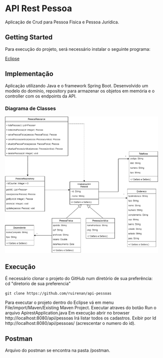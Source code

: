 # API Rest Pessoa

Aplicação de Crud para Pessoa Física e Pessoa Jurídica.

## Getting Started

Para execução do projeto, será necessário instalar o seguinte programa:

[Eclipse](https://www.eclipse.org/downloads/)

## Implementação
 Aplicação utilizando Java e o framework Spring Boot.
 Desenvolvido um modelo do domínio, repository para armazenar os objetos em memória e o controller com os endpoints da API.

### Diagrama de Classes

![UML, Crud de Pessoas](apirest/docs/diagrama-classe.png)




## Execução

É necessário clonar o projeto do GitHub num diretório de sua preferência: cd "diretorio de sua preferencia"

``git clone https://github.com/ruirenan/api-pessoas``

Para executar o projeto dentro do Eclipse vá em menu File/import/Maven/Existing Maven Project.
Executar atraves do botão Run o arquivo ApirestApplication.java
Em execução abrir no browser http://localhost:8080/api/pessoas
Irá listar todos os cadastros.
Exibir por Id http://localhost:8080/api/pessoas/ (acrescentar o numero do id).

## Postman

Arquivo do postman se encontra na pasta /postman.

